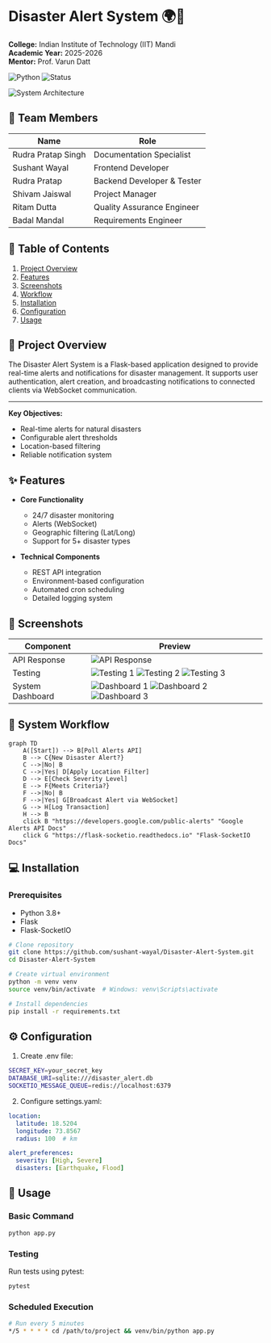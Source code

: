 # Disaster Alert System 🌍🚨  
**College:** Indian Institute of Technology (IIT) Mandi <br>
**Academic Year:** 2025-2026 <br>
**Mentor:** Prof. Varun Datt

![Python](https://img.shields.io/badge/Python-3.8%2B-blue)
![Status](https://img.shields.io/badge/Status-Completed-brightgreen)

![System Architecture](public/architecture.png)

## 👥 Team Members
| Name                | Role                |
|---------------------|---------------------|
| Rudra Pratap Singh  | Documentation Specialist       |
| Sushant Wayal       | Frontend Developer  |
| Rudra Pratap        | Backend Developer & Tester   |
| Shivam Jaiswal      | Project Manager          |
| Ritam Dutta         | Quality Assurance Engineer   |
| Badal Mandal         | Requirements Engineer  |


## 📁 Table of Contents
1. [Project Overview](#project-overview)
2. [Features](#features)
3. [Screenshots](#screenshots)
4. [Workflow](#system-workflow)
5. [Installation](#installation)
6. [Configuration](#configuration)
7. [Usage](#usage)

## 📌 Project Overview
The Disaster Alert System is a Flask-based application designed to provide real-time alerts and notifications for disaster management. It supports user authentication, alert creation, and broadcasting notifications to connected clients via WebSocket communication.

---

**Key Objectives:**
- Real-time alerts for natural disasters
- Configurable alert thresholds
- Location-based filtering
- Reliable notification system

## ✨ Features
- **Core Functionality**
  - 24/7 disaster monitoring
  - Alerts (WebSocket)
  - Geographic filtering (Lat/Long)
  - Support for 5+ disaster types

- **Technical Components**
  - REST API integration
  - Environment-based configuration
  - Automated cron scheduling
  - Detailed logging system

## 📸 Screenshots
| Component          | Preview             |
|--------------------|---------------------|
| API Response       | ![API Response](assets/api_response.png) |
| Testing            | ![Testing 1](public/test1.jpeg) ![Testing 2](public/test2.jpeg) ![Testing 3](public/test3.jpeg) |
| System Dashboard   | ![Dashboard 1](public/dashboard1.jpeg) ![Dashboard 2](public/dashboard2.jpeg) ![Dashboard 3](public/dashboard3.jpeg) |

## 🔄 System Workflow
```mermaid
graph TD
    A([Start]) --> B[Poll Alerts API]
    B --> C{New Disaster Alert?}
    C -->|No| B
    C -->|Yes| D[Apply Location Filter]
    D --> E[Check Severity Level]
    E --> F{Meets Criteria?}
    F -->|No| B
    F -->|Yes| G[Broadcast Alert via WebSocket]
    G --> H[Log Transaction]
    H --> B
    click B "https://developers.google.com/public-alerts" "Google Alerts API Docs"
    click G "https://flask-socketio.readthedocs.io" "Flask-SocketIO Docs"
```

## 💻 Installation
### Prerequisites
- Python 3.8+
- Flask
- Flask-SocketIO

```bash
# Clone repository
git clone https://github.com/sushant-wayal/Disaster-Alert-System.git
cd Disaster-Alert-System

# Create virtual environment
python -m venv venv
source venv/bin/activate  # Windows: venv\Scripts\activate

# Install dependencies
pip install -r requirements.txt
```

## ⚙️ Configuration
1. Create .env file:
```bash
SECRET_KEY=your_secret_key
DATABASE_URI=sqlite:///disaster_alert.db
SOCKETIO_MESSAGE_QUEUE=redis://localhost:6379
```

2. Configure settings.yaml:
```yaml
location:
  latitude: 18.5204
  longitude: 73.8567
  radius: 100  # km

alert_preferences:
  severity: [High, Severe]
  disasters: [Earthquake, Flood]
```

## 🚀 Usage
### Basic Command
```bash
python app.py
```

### Testing
Run tests using pytest:
```bash
pytest
```

### Scheduled Execution
```bash
# Run every 5 minutes
*/5 * * * * cd /path/to/project && venv/bin/python app.py
```
